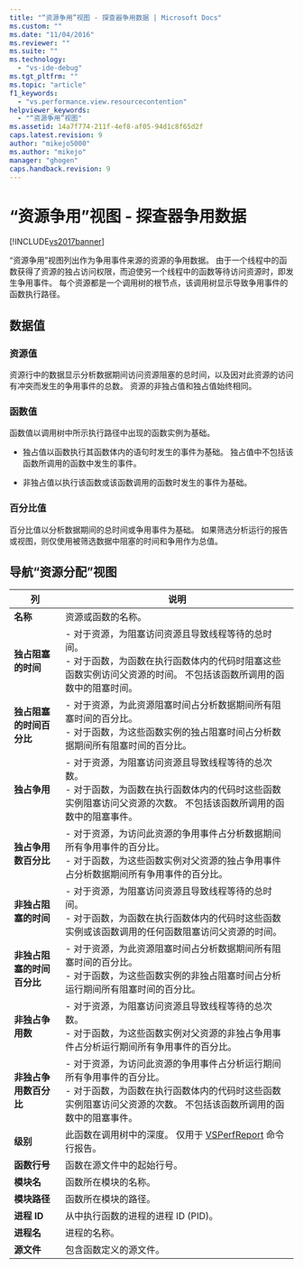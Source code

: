 ```yaml
---
title: "“资源争用”视图 - 探查器争用数据 | Microsoft Docs"
ms.custom: ""
ms.date: "11/04/2016"
ms.reviewer: ""
ms.suite: ""
ms.technology: 
  - "vs-ide-debug"
ms.tgt_pltfrm: ""
ms.topic: "article"
f1_keywords: 
  - "vs.performance.view.resourcecontention"
helpviewer_keywords: 
  - "“资源争用”视图"
ms.assetid: 14a7f774-211f-4ef8-af05-94d1c8f65d2f
caps.latest.revision: 9
author: "mikejo5000"
ms.author: "mikejo"
manager: "ghogen"
caps.handback.revision: 9
---
```

# “资源争用”视图 - 探查器争用数据
[!INCLUDE[vs2017banner](../code-quality/includes/vs2017banner.md)]

“资源争用”视图列出作为争用事件来源的资源的争用数据。  由于一个线程中的函数获得了资源的独占访问权限，而迫使另一个线程中的函数等待访问资源时，即发生争用事件。  每个资源都是一个调用树的根节点，该调用树显示导致争用事件的函数执行路径。  
  
## 数据值  
  
### 资源值  
 资源行中的数据显示分析数据期间访问资源阻塞的总时间，以及因对此资源的访问有冲突而发生的争用事件的总数。  资源的非独占值和独占值始终相同。  
  
### 函数值  
 函数值以调用树中所示执行路径中出现的函数实例为基础。  
  
-   独占值以函数执行其函数体内的语句时发生的事件为基础。  独占值中不包括该函数所调用的函数中发生的事件。  
  
-   非独占值以执行该函数或该函数调用的函数时发生的事件为基础。  
  
### 百分比值  
 百分比值以分析数据期间的总时间或争用事件为基础。  如果筛选分析运行的报告或视图，则仅使用被筛选数据中阻塞的时间和争用作为总值。  
  
## 导航“资源分配”视图  
  
|列|说明|  
|-------|--------|  
|**名称**|资源或函数的名称。|  
|**独占阻塞的时间**|-   对于资源，为阻塞访问资源且导致线程等待的总时间。<br />-   对于函数，为函数在执行函数体内的代码时阻塞这些函数实例访问父资源的时间。  不包括该函数所调用的函数中的阻塞时间。|  
|**独占阻塞的时间百分比**|-   对于资源，为此资源阻塞时间占分析数据期间所有阻塞时间的百分比。<br />-   对于函数，为这些函数实例的独占阻塞时间占分析数据期间所有阻塞时间的百分比。|  
|**独占争用**|-   对于资源，为阻塞访问资源且导致线程等待的总次数。<br />-   对于函数，为函数在执行函数体内的代码时这些函数实例阻塞访问父资源的次数。  不包括该函数所调用的函数中的阻塞事件。|  
|**独占争用数百分比**|-   对于资源，为访问此资源的争用事件占分析数据期间所有争用事件的百分比。<br />-   对于函数，为这些函数实例对父资源的独占争用事件占分析数据期间所有争用事件的百分比。|  
|**非独占阻塞的时间**|-   对于资源，为阻塞访问资源且导致线程等待的总时间。<br />-   对于函数，为函数在执行函数体内的代码时这些函数实例或该函数调用的任何函数阻塞访问父资源的时间。|  
|**非独占阻塞的时间百分比**|-   对于资源，为此资源阻塞时间占分析数据期间所有阻塞时间的百分比。<br />-   对于函数，为这些函数实例的非独占阻塞时间占分析运行期间所有阻塞时间的百分比。|  
|**非独占争用数**|-   对于资源，为阻塞访问资源且导致线程等待的总次数。<br />-   对于函数，为这些函数实例对父资源的非独占争用事件占分析运行期间所有争用事件的百分比。|  
|**非独占争用数百分比**|-   对于资源，为访问此资源的争用事件占分析运行期间所有争用事件的百分比。<br />-   对于函数，为函数在执行函数体内的代码时这些函数实例阻塞访问父资源的次数。  不包括该函数所调用的函数中的阻塞事件。|  
|**级别**|此函数在调用树中的深度。  仅用于 [VSPerfReport](../profiling/vsperfreport.md) 命令行报告。|  
|**函数行号**|函数在源文件中的起始行号。|  
|**模块名**|函数所在模块的名称。|  
|**模块路径**|函数所在模块的路径。|  
|**进程 ID**|从中执行函数的进程的进程 ID \(PID\)。|  
|**进程名**|进程的名称。|  
|**源文件**|包含函数定义的源文件。|